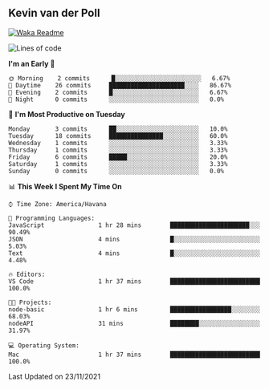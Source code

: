 ## Kevin van der Poll

[![Waka Readme](https://github.com/kaypon/kaypon/actions/workflows/main.yml/badge.svg)](https://github.com/kaypon/kaypon/actions/workflows/main.yml)


<!--START_SECTION:waka-->
![Lines of code](https://img.shields.io/badge/From%20Hello%20World%20I%27ve%20Written-77909%20lines%20of%20code-blue)

**I'm an Early 🐤** 

```text
🌞 Morning    2 commits      █░░░░░░░░░░░░░░░░░░░░░░░░   6.67% 
🌆 Daytime    26 commits     █████████████████████░░░░   86.67% 
🌃 Evening    2 commits      █░░░░░░░░░░░░░░░░░░░░░░░░   6.67% 
🌙 Night      0 commits      ░░░░░░░░░░░░░░░░░░░░░░░░░   0.0%

```
📅 **I'm Most Productive on Tuesday** 

```text
Monday       3 commits      ██░░░░░░░░░░░░░░░░░░░░░░░   10.0% 
Tuesday      18 commits     ███████████████░░░░░░░░░░   60.0% 
Wednesday    1 commits      ░░░░░░░░░░░░░░░░░░░░░░░░░   3.33% 
Thursday     1 commits      ░░░░░░░░░░░░░░░░░░░░░░░░░   3.33% 
Friday       6 commits      █████░░░░░░░░░░░░░░░░░░░░   20.0% 
Saturday     1 commits      ░░░░░░░░░░░░░░░░░░░░░░░░░   3.33% 
Sunday       0 commits      ░░░░░░░░░░░░░░░░░░░░░░░░░   0.0%

```


📊 **This Week I Spent My Time On** 

```text
⌚︎ Time Zone: America/Havana

💬 Programming Languages: 
JavaScript               1 hr 28 mins        ██████████████████████░░░   90.49% 
JSON                     4 mins              █░░░░░░░░░░░░░░░░░░░░░░░░   5.03% 
Text                     4 mins              █░░░░░░░░░░░░░░░░░░░░░░░░   4.48%

🔥 Editors: 
VS Code                  1 hr 37 mins        █████████████████████████   100.0%

🐱‍💻 Projects: 
node-basic               1 hr 6 mins         █████████████████░░░░░░░░   68.03% 
nodeAPI                  31 mins             ████████░░░░░░░░░░░░░░░░░   31.97%

💻 Operating System: 
Mac                      1 hr 37 mins        █████████████████████████   100.0%

```


 Last Updated on 23/11/2021
<!--END_SECTION:waka-->
